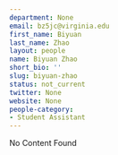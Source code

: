 ```yaml
---
department: None
email: bz5jc@virginia.edu
first_name: Biyuan
last_name: Zhao
layout: people
name: Biyuan Zhao
short_bio: ''
slug: biyuan-zhao
status: not_current
twitter: None
website: None
people-category:
- Student Assistant
---
```


No Content Found
